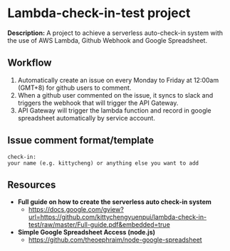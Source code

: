 # **Lambda-check-in-test project**
**Description:** A project to achieve a serverless auto-check-in system with the use of AWS Lambda, Github Webhook and Google Spreadsheet.

## **Workflow** 
  1. Automatically create an issue on every Monday to Friday at 12:00am (GMT+8) for github users to comment.
  2. When a github user commented on the issue, it syncs to slack and triggers the webhook that will trigger the API Gateway.
  3. API Gateway will trigger the lambda function and record in google spreadsheet automatically by service account.

## **Issue comment format/template**
  ```
  check-in:
  your name (e.g. kittycheng) or anything else you want to add
  ```
## **Resources** 
   * **Full guide on how to create the serverless auto check-in system**
     - https://docs.google.com/gview?url=https://github.com/kittychengyuenpui/lambda-check-in-test/raw/master/Full-guide.pdf&embedded=true
   * **Simple Google Spreadsheet Access (node.js)**
     - https://github.com/theoephraim/node-google-spreadsheet
